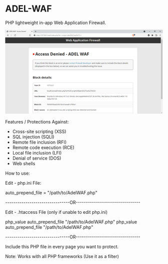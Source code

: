 # ADEL-WAF
PHP lightweight in-app Web Application Firewall.

![alt text](https://raw.githubusercontent.com/Adel-Qusay/ADEL-WAF/main/Screenshot.png)

Features / Protections Against:
- Cross-site scripting (XSS)
- SQL injection (SQLI)
- Remote file inclusion (RFI)
- Remote code execution (RCE)
- Local file inclusion (LFI)
- Denial of service (DOS)
- Web shells

How to use:

Edit - php.ini File:

auto_prepend_file = "/path/to/AdelWAF.php" 

--------------------------------OR--------------------------------

Edit - .htaccess File (only if unable to edit php.ini)

<IfModule php7_module> php_value auto_prepend_file "/path/to/AdelWAF.php" </IfModule> <IfModule lsapi_module> php_value auto_prepend_file "/path/to/AdelWAF.php" </IfModule> 

--------------------------------OR--------------------------------

Include this PHP file in every page you want to protect.

Note: Works with all PHP frameworks (Use it as a filter)

